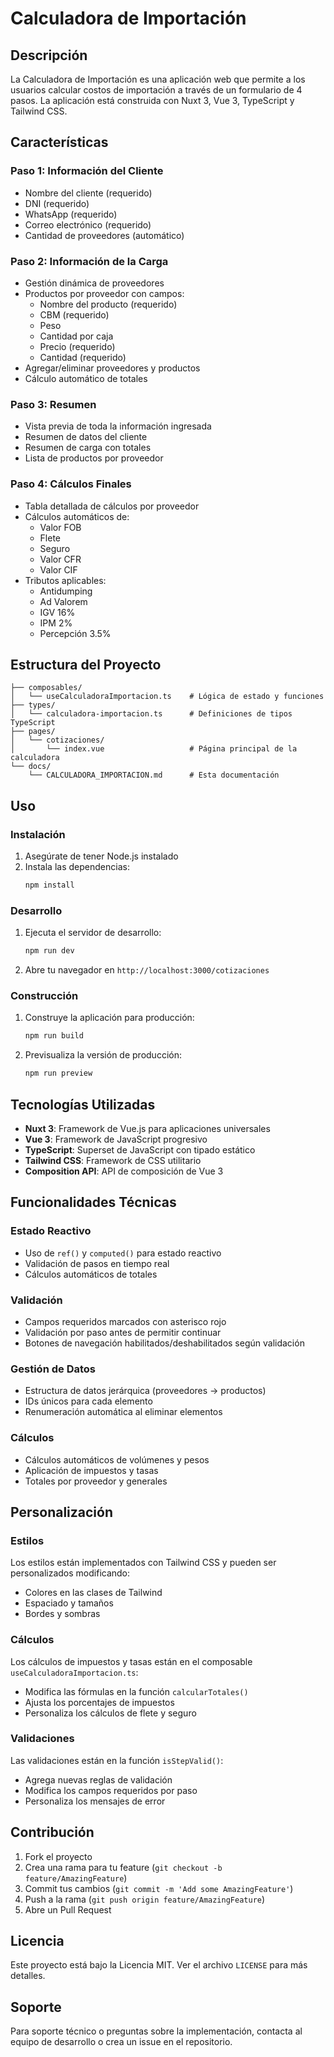 # Calculadora de Importación

## Descripción

La Calculadora de Importación es una aplicación web que permite a los usuarios calcular costos de importación a través de un formulario de 4 pasos. La aplicación está construida con Nuxt 3, Vue 3, TypeScript y Tailwind CSS.

## Características

### Paso 1: Información del Cliente
- Nombre del cliente (requerido)
- DNI (requerido)
- WhatsApp (requerido)
- Correo electrónico (requerido)
- Cantidad de proveedores (automático)

### Paso 2: Información de la Carga
- Gestión dinámica de proveedores
- Productos por proveedor con campos:
  - Nombre del producto (requerido)
  - CBM (requerido)
  - Peso
  - Cantidad por caja
  - Precio (requerido)
  - Cantidad (requerido)
- Agregar/eliminar proveedores y productos
- Cálculo automático de totales

### Paso 3: Resumen
- Vista previa de toda la información ingresada
- Resumen de datos del cliente
- Resumen de carga con totales
- Lista de productos por proveedor

### Paso 4: Cálculos Finales
- Tabla detallada de cálculos por proveedor
- Cálculos automáticos de:
  - Valor FOB
  - Flete
  - Seguro
  - Valor CFR
  - Valor CIF
- Tributos aplicables:
  - Antidumping
  - Ad Valorem
  - IGV 16%
  - IPM 2%
  - Percepción 3.5%

## Estructura del Proyecto

```
├── composables/
│   └── useCalculadoraImportacion.ts    # Lógica de estado y funciones
├── types/
│   └── calculadora-importacion.ts      # Definiciones de tipos TypeScript
├── pages/
│   └── cotizaciones/
│       └── index.vue                   # Página principal de la calculadora
└── docs/
    └── CALCULADORA_IMPORTACION.md      # Esta documentación
```

## Uso

### Instalación

1. Asegúrate de tener Node.js instalado
2. Instala las dependencias:
   ```bash
   npm install
   ```

### Desarrollo

1. Ejecuta el servidor de desarrollo:
   ```bash
   npm run dev
   ```

2. Abre tu navegador en `http://localhost:3000/cotizaciones`

### Construcción

1. Construye la aplicación para producción:
   ```bash
   npm run build
   ```

2. Previsualiza la versión de producción:
   ```bash
   npm run preview
   ```

## Tecnologías Utilizadas

- **Nuxt 3**: Framework de Vue.js para aplicaciones universales
- **Vue 3**: Framework de JavaScript progresivo
- **TypeScript**: Superset de JavaScript con tipado estático
- **Tailwind CSS**: Framework de CSS utilitario
- **Composition API**: API de composición de Vue 3

## Funcionalidades Técnicas

### Estado Reactivo
- Uso de `ref()` y `computed()` para estado reactivo
- Validación de pasos en tiempo real
- Cálculos automáticos de totales

### Validación
- Campos requeridos marcados con asterisco rojo
- Validación por paso antes de permitir continuar
- Botones de navegación habilitados/deshabilitados según validación

### Gestión de Datos
- Estructura de datos jerárquica (proveedores → productos)
- IDs únicos para cada elemento
- Renumeración automática al eliminar elementos

### Cálculos
- Cálculos automáticos de volúmenes y pesos
- Aplicación de impuestos y tasas
- Totales por proveedor y generales

## Personalización

### Estilos
Los estilos están implementados con Tailwind CSS y pueden ser personalizados modificando:
- Colores en las clases de Tailwind
- Espaciado y tamaños
- Bordes y sombras

### Cálculos
Los cálculos de impuestos y tasas están en el composable `useCalculadoraImportacion.ts`:
- Modifica las fórmulas en la función `calcularTotales()`
- Ajusta los porcentajes de impuestos
- Personaliza los cálculos de flete y seguro

### Validaciones
Las validaciones están en la función `isStepValid()`:
- Agrega nuevas reglas de validación
- Modifica los campos requeridos por paso
- Personaliza los mensajes de error

## Contribución

1. Fork el proyecto
2. Crea una rama para tu feature (`git checkout -b feature/AmazingFeature`)
3. Commit tus cambios (`git commit -m 'Add some AmazingFeature'`)
4. Push a la rama (`git push origin feature/AmazingFeature`)
5. Abre un Pull Request

## Licencia

Este proyecto está bajo la Licencia MIT. Ver el archivo `LICENSE` para más detalles.

## Soporte

Para soporte técnico o preguntas sobre la implementación, contacta al equipo de desarrollo o crea un issue en el repositorio.


